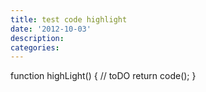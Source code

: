 ```yaml
---
title: test code highlight
date: '2012-10-03'
description:
categories:
---
```


function highLight() {
    // toDO
    return code();
}